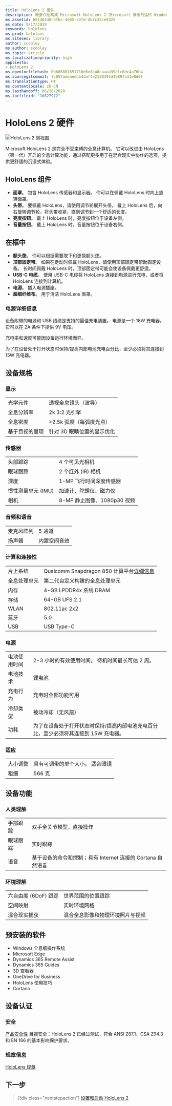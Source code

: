 ```yaml
---
title: HoloLens 2 硬件
description: 概要介绍构成 Microsoft HoloLens 2（Microsoft 推出的运行 Windows 10 的完全不受束缚的全息计算机的最新演进版）的组件。
ms.assetid: 651d0430-bfbc-4685-a4fd-db7c33ce9325
ms.date: 9/17/2019
keywords: hololens
ms.prod: hololens
ms.sitesec: library
author: scooley
ms.author: scooley
ms.topic: article
ms.localizationpriority: high
appliesto:
- HoloLens 2
ms.openlocfilehash: 0b686801651710e6e8c4dcaaaa39e1c0dc4a76b4
ms.sourcegitcommit: 7c057aeeaeebb4daffa2120491d4e897a31e8d0f
ms.translationtype: HT
ms.contentlocale: zh-CN
ms.lasthandoff: 06/26/2020
ms.locfileid: "10827972"
---
```

# HoloLens 2 硬件

![HoloLens 2 侧视图](images/hololens2-exploded-medium.png)

Microsoft HoloLens 2 是完全不受束缚的全息计算机。  它可以改进由 HoloLens（第一代）开启的全息计算功能，通过搭配更多用于在混合现实中协作的选项，提供更舒适的沉浸式体验。

## HoloLens 组件

- **面罩**。 包含 HoloLens 传感器和显示器。 你可以在佩戴 HoloLens 时向上旋转面罩。
- **头带**。 要佩戴 HoloLens，请使用调节轮展开头带。 戴上 HoloLens 后，向右旋转调节轮，将头带收紧，直到调节到一个舒适的长度。
- **亮度按钮**。 戴上 HoloLens 时，亮度按钮位于设备左侧。
- **音量按钮**。 戴上 HoloLens 时，音量按钮位于设备右侧。

## 在框中

- **额头垫**。 你可以根据需要取下和更换额头垫。
- **顶部固定带**。 如果在走动时佩戴 HoloLens，请使用顶部固定带帮助固定设备。 长时间佩戴 HoloLens 时，顶部固定带可能会使设备佩戴更舒适。
- **USB-C 电缆**。 使用 USB-C 电缆将 HoloLens 连接到电源进行充电，或者将 HoloLens 连接到计算机。
- **电源**。 插入电源插座。
- **超细纤维布**。 用于清洁 HoloLens 面罩。

### 电源详细信息

设备附带的电源和 USB 线缆是支持的最佳充电装置。 电源是一个 18W 充电器。  它可以在 2A 条件下提供 9V 电压。

充电率和速度可能因设备运行环境而异。

为了在设备处于打开状态时保持/提高内部电池充电百分比，至少必须将其连接到 15W 充电器。

## 设备规格

### 显示

|   |   |
| - | - |
| 光学元件 | 透视全息镜头（波导） |
| 全息分辨率 | 2k 3:2 光引擎 |
| 全息密度 | >2.5k 弧度（每弧度光点） |
| 基于目视的呈现 | 针对 3D 眼睛位置的显示优化 |

### 传感器

|   |   |
| - | - |
| 头部跟踪 | 4 个可见光相机 |
| 眼球跟踪 | 2 个红外 (IR) 相机 |
| 深度 | 1-MP 飞行时间深度传感器 |
| 惯性测量单元 (IMU) | 加速计、陀螺仪、磁力仪 |
| 相机 | 8-MP 静止图像、1080p30 视频 |

### 音频和语音

|   |   |
| - | - |
| 麦克风阵列 | 5 通道 |
| 扬声器 | 内置空间音效 |

### 计算和连接性

|   |   |
| - | - |
| 片上系统 | Qualcomm Snapdragon 850 计算平台[详细信息](https://www.qualcomm.com/products/snapdragon-850-mobile-compute-platform) |
| 全息处理单元 | 第二代自定义构建的全息处理单元 |
| 内存 | 4-GB LPDDR4x 系统 DRAM |
| 存储 | 64-GB UFS 2.1 |
| WLAN | 802.11ac 2x2 |
| 蓝牙 | 5.0 |
| USB | USB Type-C |

### 电源

|   |   |
| - | - |
| 电池使用时间 | 2-3 小时的有效使用时间。 待机时间最长可达 2 周。 |
| 电池技术 | [锂电池](https://www.microsoft.com/download/details.aspx?id=43388) |
| 充电行为 | 充电时全部功能可用 |
| 冷却类型 | 被动冷却（无风扇） |
| 功耗 | 为了在设备处于打开状态时保持/提高内部电池充电百分比，至少必须将其连接到 15W 充电器。 |

### 适应

|   |   |
| - | - |
| 大小调整 | 具有可调带的单个大小。  适合眼镜 |
| 粗细 | 566 克 |

## 设备功能

### 人类理解

|   |   |
| - | - |
| 手部跟踪 | 双手全关节模型，直接操作 |
| 眼球跟踪 | 实时跟踪 |
| 语音 | 基于设备的命令和控制；具有 Internet 连接的 Cortana 自然语言 |

### 环境理解

|   |   |
| - | - |
| 六自由度 (6DoF) 跟踪 | 世界范围的位置跟踪 |
| 空间映射 | 实时环境网格 |
| 混合现实捕获 | 混合全息影像和物理环境照片与视频 |

## 预安装的软件

- Windows 全息版操作系统
- Microsoft Edge
- Dynamics 365 Remote Assist
- Dynamics 365 Guides
- 3D 查看器
- OneDrive for Business
- HoloLens 使用技巧
- Cortana

## 设备认证

### 安全

[产品安全性](https://support.microsoft.com/en-us/help/4023454/safety-information) 目视安全：HoloLens 2 已经过测试，符合 ANSI Z87.1、CSA Z94.3 和 EN 166 的基本影响保护要求。

### 规章信息
[HoloLens 规章](https://support.microsoft.com/en-us/help/13761/hololens-regulatory-information)

## 下一步

> [!div class="nextstepaction"]
> [设置和启动 HoloLens 2](hololens2-setup.md)
